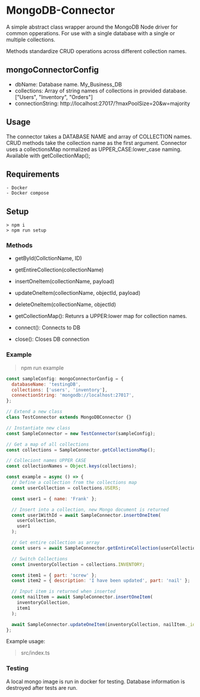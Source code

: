 # MongoDB-Connector

A simple abstract class wrapper around the MongoDB Node driver for common opperations.
For use with a single database with a single or multiple collections.

Methods standardize CRUD operations across different collection names.

## mongoConnectorConfig

- dbName: Database name. My_Business_DB
- collections: Array of string names of collections in provided database. ["Users", "Inventory", "Orders"]
- connectionString: http://localhost:27017/?maxPoolSize=20&w=majority

## Usage

The connector takes a DATABASE NAME and array of COLLECTION names. CRUD methods take the collection name as the first argument.
Connector uses a collectionsMap normalized as UPPER_CASE:lower_case naming. Available with getCollectionMap();

## Requirements

    - Docker
    - Docker compose

## Setup

    > npm i
    > npm run setup

### Methods

- getById(CollctionName, ID)

- getEntireCollection(collectionName)

- insertOneItem(collectionName, payload)

- updateOneItem(collectionName, objectId, payload)

- deleteOneItem(collectionName, objectId)

- getCollectionMap(): Retunrs a UPPER:lower map for collection names.

- connect(): Connects to DB

- close(): Closes DB connection

### Example

> npm run example

```javascript
const sampleConfig: mongoConnectorConfig = {
  databaseName: 'testingDB',
  collections: ['users', 'inventory'],
  connectionString: 'mongodb://localhost:27017',
};

// Extend a new class
class TestConnector extends MongoDBConnector {}

// Instantiate new class
const SampleConnector = new TestConnector(sampleConfig);

// Get a map of all collections
const collections = SampleConnector.getCollectionsMap();

// Colleciont names UPPER CASE
const collectionNames = Object.keys(collections);

const example = async () => {
  // Define a collection from the collections map
  const userCollection = collections.USERS;

  const user1 = { name: 'Frank' };

  // Insert into a collection, new Mongo document is returned
  const user1WithId = await SampleConnector.insertOneItem(
    userCollection,
    user1
  );

  // Get entire collection as array
  const users = await SampleConnector.getEntireCollection(userCollection);

  // Switch Collections
  const inventoryCollection = collections.INVENTORY;

  const item1 = { part: 'screw' };
  const item2 = { description: 'I have been updated', part: 'nail' };

  // Input item is returned when inserted
  const nailItem = await SampleConnector.insertOneItem(
    inventoryCollection,
    item1
  );

  await SampleConnector.updateOneItem(inventoryCollection, nailItem._id, item2);
};
```

Example usage:

> src/index.ts

### Testing

A local mongo image is run in docker for testing. Database information is destroyed after tests are run.
